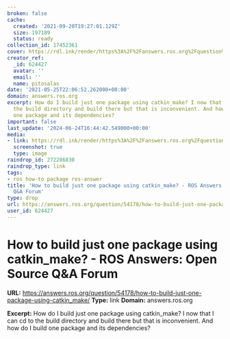 ```yaml
---
broken: false
cache:
  created: '2021-09-20T19:27:01.129Z'
  size: 197189
  status: ready
collection_id: 17452361
cover: https://rdl.ink/render/https%3A%2F%2Fanswers.ros.org%2Fquestion%2F54178%2Fhow-to-build-just-one-package-using-catkin_make%2F
creator_ref:
  _id: 624427
  avatar: ''
  email: ''
  name: pitosalas
date: '2021-05-25T22:06:52.262000+00:00'
domain: answers.ros.org
excerpt: How do I build just one package using catkin_make? I now that I can cd to
  the build directory and build there but that is inconvenient. And how do I build
  one package and its dependencies?
important: false
last_update: '2024-06-24T16:44:42.549000+00:00'
media:
- link: https://rdl.ink/render/https%3A%2F%2Fanswers.ros.org%2Fquestion%2F54178%2Fhow-to-build-just-one-package-using-catkin_make%2F
  screenshot: true
  type: image
raindrop_id: 272286830
raindrop_type: link
tags:
- ros how-to package ros-answer
title: 'How to build just one package using catkin_make? - ROS Answers: Open Source
  Q&A Forum'
type: drop
url: https://answers.ros.org/question/54178/how-to-build-just-one-package-using-catkin_make/
user_id: 624427
---
```


# How to build just one package using catkin_make? - ROS Answers: Open Source Q&A Forum

**URL:** https://answers.ros.org/question/54178/how-to-build-just-one-package-using-catkin_make/
**Type:** link
**Domain:** answers.ros.org

**Excerpt:** How do I build just one package using catkin_make? I now that I can cd to the build directory and build there but that is inconvenient. And how do I build one package and its dependencies?
